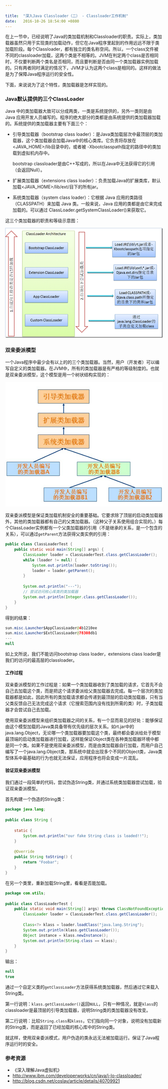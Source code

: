 ```yaml
---

title:  "深入Java Classloader（二） - Classloader工作机制"
date:   2016-10-26 18:54:00 +0800
---
```


在上一节中，已经说明了Java的类加载机制和Classloader的职责。实际上，类加载器虽然只用于实现类的加载动作，但它在Java程序里起到的作用远远不限于类加载阶段。每个Classloader，都有独立的类名称空间。所以，一个class文件被不同的classloader加载，这两个类是不相等的。JVM在判定两个class是否相同时，不仅要判断两个类名是否相同，而且要判断是否由同一个类加载器实例加载的。只有两者同时满足的情况下，JVM才认为这两个class是相同的。这样的做法是为了保障Java程序运行的安全性。

下面，来说说为了这个特性，类加载器是怎样实现的。

### Java默认提供的三个ClassLoader

Java 中的类加载器大致可以分成两类，一类是系统提供的，另外一类则是由 Java 应用开发人员编写的。程序的绝大部分的类都是由系统提供的类加载器加载的。系统提供的类加载器主要有下面三个：

- 引导类加载器（bootstrap class loader）：是Java类加载层次中最顶层的类加载器，这个类加载器会加载Java中的核心类库。它负责将存放在<JAVA_HOME>/lib目录中的，或者被 -Xbootclasspath指定的路径中的类加载到虚拟机内存中。

   bootstrap classloader是由C++写成的，所以在Java中无法获得它的引用（会返回Null）。

- 扩展类加载器（extensions class loader）：负责加载Java的扩展类库，默认加载<JAVA_HOME>/lib/ext/目下的所有jar。

- 系统类加载器（system class loader）：它根据 Java 应用的类路径（CLASSPATH）来加载 Java 类。一般来说，Java 应用的类都是由它来完成加载的。可以通过 ClassLoader.getSystemClassLoader()来获取它。

这三个类加载器的职责和等级示意图：

![Alt](/images/classloader(6).gif)

### 双亲委派模型

一个Java程序中最少会有以上的的三个类加载器。当然，用户（开发者）可以编写自定义的类加载器。在JVM中，所有的类加载器是有严格的等级制度的。也就是双亲委派模型，这个模型是用一个树状结构实现的：

![Alt](/images/classloader(7).jpg)

双亲委派模型是保证类加载机制安全的重要基础。它要求除了顶层的启动类加载器外，其他的类加载器都有自己的父类加载器。（这种父子关系使用组合实现的。）每个ClassLoader实例都有一个父类加载器的引用（不是继承的关系，是一个包含的关系），可以通过`getParent`方法获得父类实例的引用：

~~~ java
public class ClassLoaderTest {
    public static void main(String[] args) {
        ClassLoader loader = ClassLoaderTest.class.getClassLoader();
        while (loader != null) {
            System.out.println(loader.toString());
            loader = loader.getParent();
        }

        System.out.println("---");
        // 尝试访问核心库类的类加载器
        System.out.println(Integer.class.getClassLoader());
    }
}
~~~

得到的结果：

~~~ java
sun.misc.Launcher$AppClassLoader@4b1210ee
sun.misc.Launcher$ExtClassLoader@78308db1
---
null
~~~

如上文所说，我们不能访问bootstrap class loader，extensions class loader是我们的访问的最高层的classloader。

#### 工作过程

双亲委派模型的工作过程是：如果一个类加载器收到了类加载的请求，它首先不会自己去加载这个类，而是把这个请求委派给父类加载器去完成。每一个层次的类加载器都是如此，因此所有的类加载请求都会传递到最顶层的启动类加载器，只有当父类反馈自己无法完成这个请求（它搜索范围内没有找到所需的类）时，子类加载器才会尝试自己去加载。

使用双亲委派模型来组织类加载器之间的关系，有一个显而易见的好处：能够保证由这个模型加载的Java类具备带有优先级的层次关系。如rt.jar中的java.lang.Object，无论哪一个类加载器要加载这个类，最终都会委派给处于模型最顶端的启动类加载器进行加载，这样能保证Object类在各种类加载器环境中都是同一个类。如果不是使用双亲委派模型，而是由类加载器自行加载，而用户自己编写了一个java.lang.Object类，那系统中就会出现多个不同的Object类，Java类型体系中最基础的行为也就无法保证，应用程序也将会变成一片混乱。

#### 验证双亲委派模型

我们通过一段简单的代码，尝试伪造String类，并通过系统类加载器尝试加载，验证双亲委派模型。

首先构建一个伪造的String类：

~~~ java
package java.lang;

public class String {

    static {
        System.out.println("our fake String class is loaded!!");
    }

    @Override
    public String toString() {
        return "Foobar";
    }
}
~~~

在另一个类里，重新加载String里，看看是否能加载。

~~~ java
package com.utils;

public class ClassLoaderTest {
    public static void main(String[] args) throws ClassNotFoundException, IllegalAccessException, InstantiationException {
        ClassLoader loader = ClassLoaderTest.class.getClassLoader();

        Class<?> klass = loader.loadClass("java.lang.String");
        System.out.println(klass.getClassLoader());
        Object instance = klass.newInstance();
        System.out.println(String.class == klass);
    }
}
~~~

输出：

~~~ java
null
true
~~~

通过一个自定义类的`getClassLoader`方法获得系统类加载器，然后通过它来载入String类。

第一行说明：`klass.getClassLoader()`返回`NULL`，只有一种情况，就是`klass`的classloader是最顶层的引导类加载器，说明String类的类加载器没有改变。

第二行说明：比较`String.class`和`klass`，它们指向同一个对象，说明没有加载新的String类，而是返回了已经加载的核心库中的String类。

就这样，使用双亲委派模式，用户伪造的类永远无法被加载运行。保证了Java程序运行时的安全。

### 参考资源

- 《深入理解Java虚拟机》
- http://www.ibm.com/developerworks/cn/java/j-lo-classloader/
- http://blog.csdn.net/coslay/article/details/40709921
